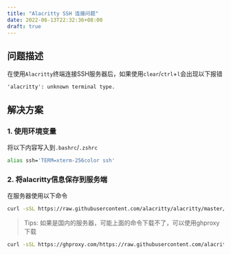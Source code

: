 ```yaml
---
title: "Alacritty SSH 连接问题"
date: 2022-06-13T22:32:36+08:00
draft: true
---
```


## 问题描述

在使用`Alacritty`终端连接SSH服务器后，如果使用`clear`/`ctrl`+`l`会出现以下报错
```text
'alacritty': unknown terminal type.
```

## 解决方案

### 1. 使用环境变量

将以下内容写入到`.bashrc`/`.zshrc`

```bash
alias ssh='TERM=xterm-256color ssh'
```

### 2. 将alacritty信息保存到服务端

在服务器使用以下命令

```bash
curl -sSL https://raw.githubusercontent.com/alacritty/alacritty/master/extra/alacritty.info | tic -x -
```

> Tips: 如果是国内的服务器，可能上面的命令下载不了，可以使用ghproxy下载

```bash
curl -sSL https://ghproxy.com/https://raw.githubusercontent.com/alacritty/alacritty/master/extra/alacritty.info | tic -x -
```
